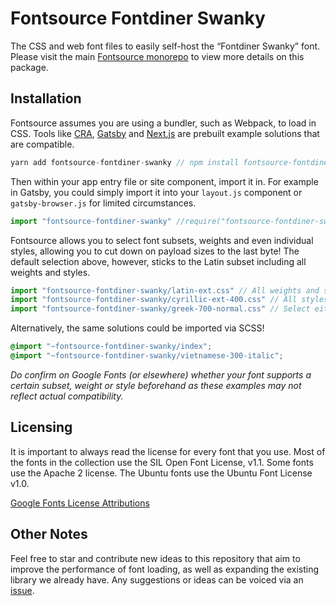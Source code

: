 # Fontsource Fontdiner Swanky

The CSS and web font files to easily self-host the “Fontdiner Swanky” font. Please visit the main [Fontsource monorepo](https://github.com/DecliningLotus/fontsource) to view more details on this package.

## Installation

Fontsource assumes you are using a bundler, such as Webpack, to load in CSS. Tools like [CRA](https://create-react-app.dev/), [Gatsby](https://www.gatsbyjs.org/) and [Next.js](https://nextjs.org/) are prebuilt example solutions that are compatible.

```javascript
yarn add fontsource-fontdiner-swanky // npm install fontsource-fontdiner-swanky
```

Then within your app entry file or site component, import it in. For example in Gatsby, you could simply import it into your `layout.js` component or `gatsby-browser.js` for limited circumstances.

```javascript
import "fontsource-fontdiner-swanky" //require("fontsource-fontdiner-swanky")
```

Fontsource allows you to select font subsets, weights and even individual styles, allowing you to cut down on payload sizes to the last byte! The default selection above, however, sticks to the Latin subset including all weights and styles.

```javascript
import "fontsource-fontdiner-swanky/latin-ext.css" // All weights and styles included.
import "fontsource-fontdiner-swanky/cyrillic-ext-400.css" // All styles included.
import "fontsource-fontdiner-swanky/greek-700-normal.css" // Select either normal or italic.
```

Alternatively, the same solutions could be imported via SCSS!

```scss
@import "~fontsource-fontdiner-swanky/index";
@import "~fontsource-fontdiner-swanky/vietnamese-300-italic";
```

_Do confirm on Google Fonts (or elsewhere) whether your font supports a certain subset, weight or style beforehand as these examples may not reflect actual compatibility._

## Licensing

It is important to always read the license for every font that you use.
Most of the fonts in the collection use the SIL Open Font License, v1.1. Some fonts use the Apache 2 license. The Ubuntu fonts use the Ubuntu Font License v1.0.

[Google Fonts License Attributions](https://fonts.google.com/attribution)

## Other Notes

Feel free to star and contribute new ideas to this repository that aim to improve the performance of font loading, as well as expanding the existing library we already have. Any suggestions or ideas can be voiced via an [issue](https://github.com/DecliningLotus/fontsource/issues).
